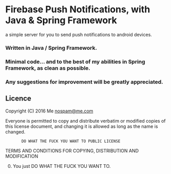 # Firebase Push Notifications, with Java & Spring Framework

a simple server for you to send push notifications to android devices.

### Written in Java / Spring Framework.

### Minimal code... and to the best of my abilities in Spring Framework, as clean as possible.

### Any suggestions for improvement will be greatly appreciated.


## Licence           

Copyright (C) 2016 Me <nospam@me.com>

Everyone is permitted to copy and distribute verbatim or modified
copies of this license document, and changing it is allowed as long
as the name is changed.

           DO WHAT THE FUCK YOU WANT TO PUBLIC LICENSE
  TERMS AND CONDITIONS FOR COPYING, DISTRIBUTION AND MODIFICATION

 0. You just DO WHAT THE FUCK YOU WANT TO.
